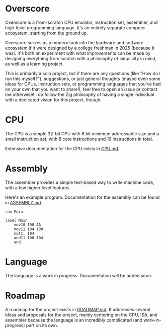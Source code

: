 # Overscore

Overscore is a from-scratch CPU emulator, instruction set, assembler, and
high-level programming language. It's an entirely separate computer ecosystem,
starting from the ground up.

Overscore serves as a modern look into the hardware and software ecosystem if it
were designed by a college freshman in 2025 (because it was). It's both an
experiment with what improvements can be made by designing everything from
scratch with a philosophy of simplicity in mind, as well as a learning project.

This is primarily a solo project, but if there are any questions (like "How do I
run this myself?"), suggestions, or just general thoughts (maybe even some ideas
for CPUs, instruction sets, or programming languages that you've had on your own
that you want to share!), feel free to open an issue or contact me otherwise! I
do follow the Zig philosophy of having a single individual with a dedicated
vision for this project, though.

# CPU

The CPU is a simple 32-bit CPU with 8 bit minimum addressable size and a small
instruction set, with 8 core instructions and 19 instructions in total.

Extensive documentation for the CPU exists in [CPU.md](CPU.md).

# Assembly

The assembler provides a simple text-based way to write machine code, with a few
higher level features.

Here's an example program. Documentation for the assembly can be found in
[ASSEMBLY.md](ASSEMBLY.md).
```
raw Main

label Main
    mov10 100 AA
    mov11 104 100
    not1  104
    and11 100 104
    end
```

# Language

The language is a work in progress. Documentation will be added soon.

# Roadmap

A roadmap for the project exists in [ROADMAP.md](ROADMAP.md). It addresses
several ideas and proposals for the project, mainly centering on the CPU, ISA,
and assembler because the language is an incredibly complicated (and
work-in-progress) part on its own.